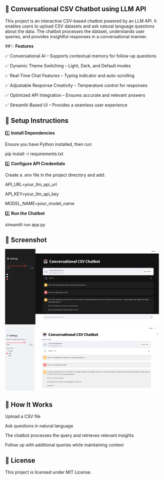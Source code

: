 ## 🚀 **Conversational CSV Chatbot using LLM API**

This project is an interactive CSV-based chatbot powered by an LLM API. It enables users to upload CSV datasets and ask natural language questions about the data. The chatbot processes the dataset, understands user queries, and provides insightful responses in a conversational manner.

##✨ **Features**

✅ Conversational AI – Supports contextual memory for follow-up questions

✅ Dynamic Theme Switching – Light, Dark, and Default modes

✅ Real-Time Chat Features – Typing indicator and auto-scrolling

✅ Adjustable Response Creativity – Temperature control for responses

✅ Optimized API Integration – Ensures accurate and relevant answers

✅ Streamlit-Based UI – Provides a seamless user experience

## 🔧 **Setup Instructions**


1️⃣ **Install Dependencies**

Ensure you have Python installed, then run:

pip install -r requirements.txt

2️⃣  **Configure API Credentials**

Create a .env file in the project directory and add:

API_URL=your_llm_api_url

API_KEY=your_llm_api_key

MODEL_NAME=your_model_name

3️⃣ **Run the Chatbot**

streamlit run app.py

## 📸 **Screenshot**
![Chatbot Preview](Dark.jpeg)
![Chatbot Preview](Light.jpeg)

## 🤖 **How It Works**

Upload a CSV file

Ask questions in natural language

The chatbot processes the query and retrieves relevant insights

Follow up with additional queries while maintaining context

## 📜 **License**
This project is licensed under MIT License.

